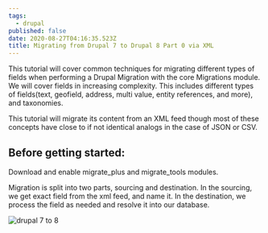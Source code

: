 ```yaml
---
tags:
  - drupal
published: false
date: 2020-08-27T04:16:35.523Z
title: Migrating from Drupal 7 to Drupal 8 Part 0 via XML
---
```

This tutorial will cover common techniques for migrating different types of fields when performing a Drupal Migration with the core Migrations module. We will cover  fields in increasing complexity. This includes different types of fields(text, geofield, address, multi value, entity references, and more), and taxonomies. 

This tutorial will migrate its content from an XML feed though most of these concepts have close to if not identical analogs in the case of JSON or CSV. 

## Before getting started:
Download and enable migrate_plus and migrate_tools modules.

Migration is split into two parts, sourcing and destination. In the sourcing, we get exact field from the xml feed, and name it. In the destination, we process the field as needed and resolve it into our database.


![drupal 7 to 8](assets/d7tod8-opt.png "Drupal 7 to 8")